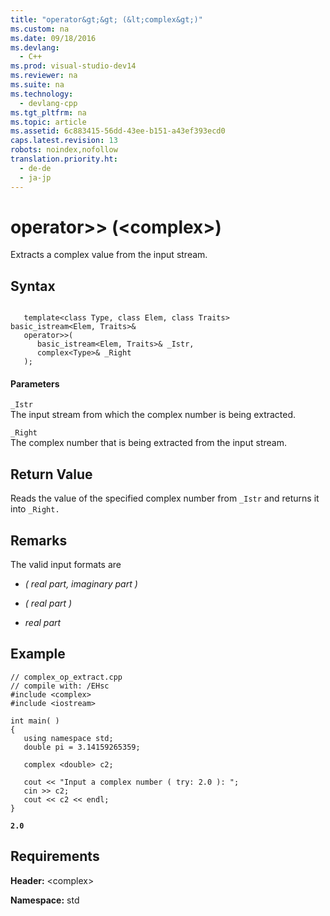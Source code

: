 ```yaml
---
title: "operator&gt;&gt; (&lt;complex&gt;)"
ms.custom: na
ms.date: 09/18/2016
ms.devlang: 
  - C++
ms.prod: visual-studio-dev14
ms.reviewer: na
ms.suite: na
ms.technology: 
  - devlang-cpp
ms.tgt_pltfrm: na
ms.topic: article
ms.assetid: 6c883415-56dd-43ee-b151-a43ef393ecd0
caps.latest.revision: 13
robots: noindex,nofollow
translation.priority.ht: 
  - de-de
  - ja-jp
---
```

# operator&gt;&gt; (&lt;complex&gt;)
Extracts a complex value from the input stream.  
  
## Syntax  
  
```  
  
   template<class Type, class Elem, class Traits>  
basic_istream<Elem, Traits>&  
   operator>>(  
      basic_istream<Elem, Traits>& _Istr,  
      complex<Type>& _Right  
   );  
```  
  
#### Parameters  
 `_Istr`  
 The input stream from which the complex number is being extracted.  
  
 `_Right`  
 The complex number that is being extracted from the input stream.  
  
## Return Value  
 Reads the value of the specified complex number from `_Istr` and returns it into `_Right.`  
  
## Remarks  
 The valid input formats are  
  
-   *( real part, imaginary part )*  
  
-   *( real part )*  
  
-   *real part*  
  
## Example  
  
```  
// complex_op_extract.cpp  
// compile with: /EHsc  
#include <complex>  
#include <iostream>  
  
int main( )  
{  
   using namespace std;  
   double pi = 3.14159265359;  
  
   complex <double> c2;  
  
   cout << "Input a complex number ( try: 2.0 ): ";  
   cin >> c2;  
   cout << c2 << endl;  
}  
```  
  
  **`2.0`**    
## Requirements  
 **Header:** <complex\>  
  
 **Namespace:** std